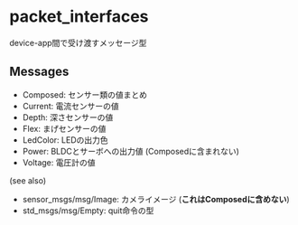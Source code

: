# packet_interfaces

device-app間で受け渡すメッセージ型

## Messages

- Composed: センサー類の値まとめ
- Current: 電流センサーの値
- Depth: 深さセンサーの値
- Flex: まげセンサーの値
- LedColor: LEDの出力色
- Power: BLDCとサーボへの出力値 (Composedに含まれない)
- Voltage: 電圧計の値

(see also)

- sensor_msgs/msg/Image: カメライメージ (**これはComposedに含めない**)
- std_msgs/msg/Empty: quit命令の型
